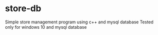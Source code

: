 # store-db
Simple store management program using c++ and mysql database
Tested only for windows 10 and mysql database
